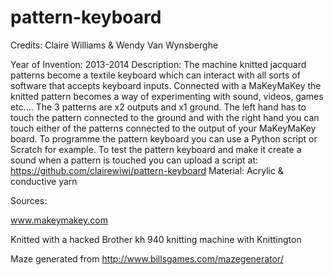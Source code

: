 pattern-keyboard
================

Credits: Claire Williams & Wendy Van Wynsberghe

Year of Invention: 2013-2014
Description:
The machine knitted jacquard patterns become a textile keyboard which can interact with all sorts of software that accepts keyboard inputs.
Connected with a MaKeyMaKey the knitted pattern becomes a  way of experimenting with sound, videos, games etc....
The 3 patterns are x2 outputs and x1 ground. The left hand has to touch the pattern connected to the ground and with the right hand you can touch either of the patterns connected to the output of your MaKeyMaKey board.
To programme the pattern keyboard you can use  a Python script or Scratch for example.
To test the pattern keyboard and make it create a sound when a pattern is touched you can upload a script at:
https://github.com/clairewiwi/pattern-keyboard
Material:  Acrylic & conductive yarn

Sources:

www.makeymakey.com

Knitted with a hacked Brother kh 940 knitting machine with Knittington

Maze generated from http://www.billsgames.com/mazegenerator/
